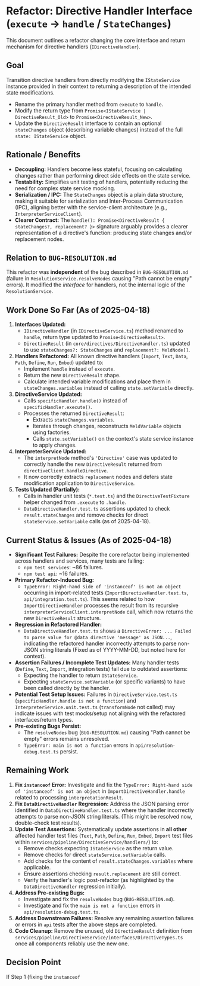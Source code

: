 # Refactor: Directive Handler Interface (`execute` -> `handle` / `StateChanges`)

This document outlines a refactor changing the core interface and return mechanism for directive handlers (`IDirectiveHandler`).

## Goal

Transition directive handlers from directly modifying the `IStateService` instance provided in their context to returning a description of the intended state modifications.

- Rename the primary handler method from `execute` to `handle`.
- Modify the return type from `Promise<IStateService | DirectiveResult_Old>` to `Promise<DirectiveResult_New>`.
- Update the `DirectiveResult` interface to contain an optional `stateChanges` object (describing variable changes) instead of the full `state: IStateService` object.

## Rationale / Benefits

- **Decoupling:** Handlers become less stateful, focusing on calculating changes rather than performing direct side effects on the state service.
- **Testability:** Simplifies unit testing of handlers, potentially reducing the need for complex state service mocking.
- **Serialization / IPC:** The `StateChanges` object is a plain data structure, making it suitable for serialization and Inter-Process Communication (IPC), aligning better with the service-client architecture (e.g., `InterpreterServiceClient`).
- **Clearer Contract:** The `handle(): Promise<DirectiveResult { stateChanges?, replacement? }>` signature arguably provides a clearer representation of a directive's function: producing state changes and/or replacement nodes.

## Relation to `BUG-RESOLUTION.md`

This refactor was **independent** of the bug described in `BUG-RESOLUTION.md` (failure in `ResolutionService.resolveNodes` causing "Path cannot be empty" errors). It modified the *interface* for handlers, not the internal logic of the `ResolutionService`.

## Work Done So Far (As of 2025-04-18)

1.  **Interfaces Updated:**
    *   `IDirectiveHandler` (in `IDirectiveService.ts`) method renamed to `handle`, return type updated to `Promise<DirectiveResult>`.
    *   `DirectiveResult` (in `core/directives/DirectiveHandler.ts`) updated to use `stateChanges?: StateChanges` and `replacement?: MeldNode[]`.
2.  **Handlers Refactored:** All known directive handlers (`Import`, `Text`, `Data`, `Path`, `Define`, `Run`, `Embed`) updated to:
    *   Implement `handle` instead of `execute`.
    *   Return the new `DirectiveResult` shape.
    *   Calculate intended variable modifications and place them in `stateChanges.variables` instead of calling `state.setVariable` directly.
3.  **DirectiveService Updated:**
    *   Calls `specificHandler.handle()` instead of `specificHandler.execute()`.
    *   Processes the returned `DirectiveResult`:
        *   Extracts `stateChanges.variables`.
        *   Iterates through changes, reconstructs `MeldVariable` objects using factories.
        *   Calls `state.setVariable()` on the context's state service instance to apply changes.
4.  **InterpreterService Updated:**
    *   The `interpretNode` method's `'Directive'` case was updated to correctly handle the new `DirectiveResult` returned from `directiveClient.handleDirective`.
    *   It now correctly extracts `replacement` nodes and defers state modification application to `DirectiveService`.
5.  **Tests Updated (Partially):**
    *   Calls in handler unit tests (`*.test.ts`) and the `DirectiveTestFixture` helper changed from `.execute` to `.handle`.
    *   `DataDirectiveHandler.test.ts` assertions updated to check `result.stateChanges` and remove checks for direct `stateService.setVariable` calls (as of 2025-04-18).

## Current Status & Issues (As of 2025-04-18)

- **Significant Test Failures:** Despite the core refactor being implemented across handlers and services, many tests are failing:
    - `npm test services`: ~86 failures.
    - `npm test api`: ~16 failures.
- **Primary Refactor-Induced Bug:**
    - `TypeError: Right-hand side of 'instanceof' is not an object` occurring in import-related tests (`ImportDirectiveHandler.test.ts`, `api/integration.test.ts`). This seems related to how `ImportDirectiveHandler` processes the result from its recursive `interpreterServiceClient.interpretNode` call, which now returns the new `DirectiveResult` structure.
- **Regression in Refactored Handler:**
    - `DataDirectiveHandler.test.ts` shows a `DirectiveError: ... Failed to parse value for @data directive 'message' as JSON...`, indicating the refactored handler incorrectly attempts to parse non-JSON string literals (Fixed as of YYYY-MM-DD, but noted here for context).
- **Assertion Failures / Incomplete Test Updates:** Many handler tests (`Define`, `Text`, `Import`, integration tests) fail due to outdated assertions:
    - Expecting the handler to return `IStateService`.
    - Expecting `stateService.setVariable` (or specific variants) to have been called directly by the handler.
- **Potential Test Setup Issues:** Failures in `DirectiveService.test.ts` (`specificHandler.handle is not a function`) and `InterpreterService.unit.test.ts` (`transformNode` not called) may indicate issues with test mocks/setup not aligning with the refactored interfaces/return types.
- **Pre-existing Bugs Persist:**
    - The `resolveNodes` bug (`BUG-RESOLUTION.md`) causing "Path cannot be empty" errors remains unresolved.
    - `TypeError: main is not a function` errors in `api/resolution-debug.test.ts` persist.

## Remaining Work

1.  **Fix `instanceof` Error:** Investigate and fix the `TypeError: Right-hand side of 'instanceof' is not an object` in `ImportDirectiveHandler.handle` related to processing `interpretationResult`.
2.  **Fix `DataDirectiveHandler` Regression:** Address the JSON parsing error identified in `DataDirectiveHandler.test.ts` where the handler incorrectly attempts to parse non-JSON string literals. (This might be resolved now, double-check test results).
3.  **Update Test Assertions:** Systematically update assertions in **all other** affected handler test files (`Text`, `Path`, `Define`, `Run`, `Embed`, `Import` test files within `services/pipeline/DirectiveService/handlers/`) to:
    *   Remove checks expecting `IStateService` as the return value.
    *   Remove checks for direct `stateService.setVariable` calls.
    *   Add checks for the content of `result.stateChanges.variables` where applicable.
    *   Ensure assertions checking `result.replacement` are still correct.
    *   Verify the handler's logic post-refactor (as highlighted by the `DataDirectiveHandler` regression initially).
4.  **Address Pre-existing Bugs:**
    *   Investigate and fix the `resolveNodes` bug (`BUG-RESOLUTION.md`).
    *   Investigate and fix the `main is not a function` errors in `api/resolution-debug.test.ts`.
5.  **Address Downstream Failures:** Resolve any remaining assertion failures or errors in `api` tests after the above steps are completed.
6.  **Code Cleanup:** Remove the unused, old `DirectiveResult` definition from `services/pipeline/DirectiveService/interfaces/DirectiveTypes.ts` once all components reliably use the new one.

## Decision Point

If Step 1 (fixing the `instanceof`